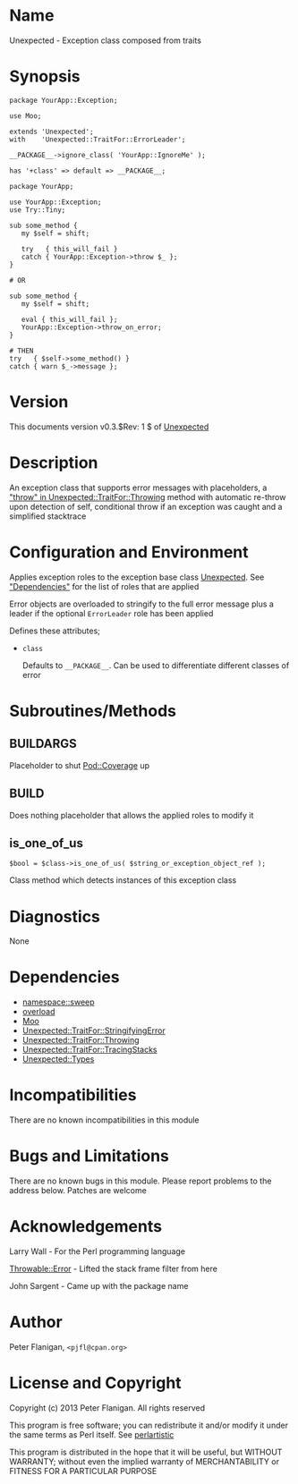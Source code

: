 # Name

Unexpected - Exception class composed from traits

# Synopsis

    package YourApp::Exception;

    use Moo;

    extends 'Unexpected';
    with    'Unexpected::TraitFor::ErrorLeader';

    __PACKAGE__->ignore_class( 'YourApp::IgnoreMe' );

    has '+class' => default => __PACKAGE__;

    package YourApp;

    use YourApp::Exception;
    use Try::Tiny;

    sub some_method {
       my $self = shift;

       try   { this_will_fail }
       catch { YourApp::Exception->throw $_ };
    }

    # OR

    sub some_method {
       my $self = shift;

       eval { this_will_fail };
       YourApp::Exception->throw_on_error;
    }

    # THEN
    try   { $self->some_method() }
    catch { warn $_->message };

# Version

This documents version v0.3.$Rev: 1 $ of [Unexpected](https://metacpan.org/module/Unexpected)

# Description

An exception class that supports error messages with placeholders, a
["throw" in Unexpected::TraitFor::Throwing](https://metacpan.org/module/Unexpected::TraitFor::Throwing#throw) method with
automatic re-throw upon detection of self, conditional throw if an
exception was caught and a simplified stacktrace

# Configuration and Environment

Applies exception roles to the exception base class [Unexpected](https://metacpan.org/module/Unexpected). See
["Dependencies"](#Dependencies) for the list of roles that are applied

Error objects are overloaded to stringify to the full error message
plus a leader if the optional `ErrorLeader` role has been applied

Defines these attributes;

- `class`

    Defaults to `__PACKAGE__`. Can be used to differentiate different
    classes of error

# Subroutines/Methods

## BUILDARGS

Placeholder to shut [Pod::Coverage](https://metacpan.org/module/Pod::Coverage) up

## BUILD

Does nothing placeholder that allows the applied roles to modify it

## is\_one\_of\_us

    $bool = $class->is_one_of_us( $string_or_exception_object_ref );

Class method which detects instances of this exception class

# Diagnostics

None

# Dependencies

- [namespace::sweep](https://metacpan.org/module/namespace::sweep)
- [overload](https://metacpan.org/module/overload)
- [Moo](https://metacpan.org/module/Moo)
- [Unexpected::TraitFor::StringifyingError](https://metacpan.org/module/Unexpected::TraitFor::StringifyingError)
- [Unexpected::TraitFor::Throwing](https://metacpan.org/module/Unexpected::TraitFor::Throwing)
- [Unexpected::TraitFor::TracingStacks](https://metacpan.org/module/Unexpected::TraitFor::TracingStacks)
- [Unexpected::Types](https://metacpan.org/module/Unexpected::Types)

# Incompatibilities

There are no known incompatibilities in this module

# Bugs and Limitations

There are no known bugs in this module.
Please report problems to the address below.
Patches are welcome

# Acknowledgements

Larry Wall - For the Perl programming language

[Throwable::Error](https://metacpan.org/module/Throwable::Error) - Lifted the stack frame filter from here

John Sargent - Came up with the package name

# Author

Peter Flanigan, `<pjfl@cpan.org>`

# License and Copyright

Copyright (c) 2013 Peter Flanigan. All rights reserved

This program is free software; you can redistribute it and/or modify it
under the same terms as Perl itself. See [perlartistic](https://metacpan.org/module/perlartistic)

This program is distributed in the hope that it will be useful,
but WITHOUT WARRANTY; without even the implied warranty of
MERCHANTABILITY or FITNESS FOR A PARTICULAR PURPOSE
